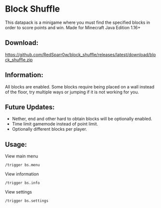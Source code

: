 # Block Shuffle

This datapack is a minigame where you must find the specified blocks in order to score points and win.
Made for Minecraft Java Edition 1.16+

## Download:
https://github.com/RedSparr0w/block_shuffle/releases/latest/download/block_shuffle.zip

## Information:
All blocks are enabled.
Some blocks require being placed on a wall instead of the floor, try multiple ways or jumping if it is not working for you.

## Future Updates:
- Nether, end and other hard to obtain blocks will be optionally enabled.
- Time limit gamemode instead of point limit.
- Optionally different blocks per player.

## Usage:

View main menu
```
/trigger bs.menu
```

View information
```
/trigger bs.info
```

View settings
```
/trigger bs.settings
```
